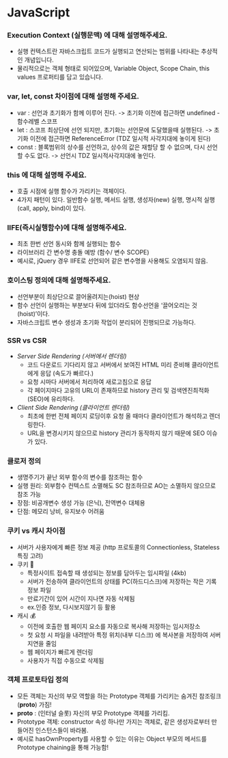# JavaScript  

### Execution Context (실행문맥) 에 대해 설명해주세요.
- 실행 컨텍스트란 자바스크립트 코드가 실행되고 연산되는 범위를 나타내는 추상적인 개념입니다.
- 물리적으로는 객체 형태로 되어있으며, Variable Object, Scope Chain, this values 프로퍼티를 담고 있습니다. 

### var, let, const 차이점에 대해 설명해 주세요. 
- var : 선언과 초기화가 함께 이루어 진다.
     -> 초기화 이전에 접근하면 undefined - 함수레벨 스코프
- let : 스코프 최상단에 선언 되지만, 초기화는 선언문에 도달했을때 실행된다.
     -> 초기화 이전에 접근하면 ReferenceError (TDZ 일시적 사각지대에 놓이게 된다)
- const : 블록범위의 상수를 선언하고, 상수의 값은 재할당 할 수 없으며, 다시 선언할 수도 없다.
     -> 선언시 TDZ 일시적사각지대에 놓인다.

### this 에 대해 설명해 주세요.
- 호출 시점에 실행 함수가 가리키는 객체이다.
- 4가지 패턴이 있다. 일반함수 실행, 메서드 실행, 생성자(new) 실행, 명시적 실행(call, apply, bind)이 있다. 


### IIFE(즉시실행함수)에 대해 설명해주세요. 
- 최초 한번 선언 동시와 함께 실행되는 함수<br>
- 라이브러리 간 변수명 충돌 예방 (함수/ 변수 SCOPE)<br>
- 예시로, jQuery 경우 IIFE로 선언되어 같은 변수명을 사용해도 오염되지 않음.

### 호이스팅 정의에 대해 설명해주세요. 
- 선언부분이 최상단으로 끌어올려지는(hoist) 현상<br>
- 함수 선언이 실행하는 부분보다 뒤에 있더라도 함수선언을 ‘끌어오리는 것(hoist)’이다.<br>
- 자바스크립트 변수 생성과 초기화 작업이 분리되어 진행되므로 가능하다.

### SSR vs CSR 
- <em>Server Side Rendering (서버에서 렌더링)</em><br>
     - 코드 다운로드 기다리지 않고 서버에서 보여진 HTML 미리 준비해 클라이언트에게 응답 (속도가 빠르다.)<br>
     - 요청 시마다 서버에서 처리하여 새로고침으로 응답<br>
     - 각 페이지마다 고유의 URL이 존재하므로 history 관리 및 검색엔진최적화(SEO)에 유리하다.<br>
- <em>Client Side Rendering (클라이언트 렌더링)</em><br>
     - 최초에 한번 전체 페이지 로딩이후 요청 올 때마다 클라이언트가 해석하고 렌더링한다.<br>
     - URL을 변경시키지 않으므로 history 관리가 동작하지 않기 때문에 SEO 이슈가 있다.

### 클로저 정의
- 생명주기가 끝난 외부 함수의 변수를 참조하는 함수
- 실행 원리: 외부함수 컨텍스트 소멸해도 SC 참조하므로 AO는 소멸하지 않으므로 참조 가능
- 장점: 비공개변수 생성 가능 (은닉), 전역변수 대체용
- 단점: 메모리 낭비, 유지보수 어려움

### 쿠키 vs 캐시 차이점
- 서버가 사용자에게 빠른 정보 제공 (http 프로토콜의 Connectionless, Stateless 특징 고려)
- 쿠키 🍪
     - 특정사이트 접속할 때 생성되는 정보를 담아두는 임시파일 (4kb)
     - 서버가 전송하여 클라이언트의 상태를 PC(하드디스크)에 저장하는 작은 기록 정보 파일
	- 만료기간이 있어 시간이 지나면 자동 삭제됨
	- ex.인증 정보, 다시보지않기 등 활용
- 캐시 💰
     - 이전에 호출한 웹 페이지 요소를 자동으로 복사해 저장하는 임시저장소
     - 첫 요청 시 파일을 내려받아 특정 위치(내부 디스크) 에 복사본을 저장하여 서버 지연을 줄임
     - 웹 페이지가 빠르게 렌더링
     - 사용자가 직접 수동으로 삭제됨

### 객체 프로토타입 정의
- 모든 객체는 자신의 부모 역할을 하는 Prototype 객체를 가리키는 숨겨진 참조링크(__proto__) 가짐!
- __proto__ : (인터널 슬롯) 자신의 부모 Prototype 객체를 가리킴.
- Prototype 객체: constructor 속성 하나만 가지는 객체로, 같은 생성자로부터 만들어진 인스턴스들이 바라봄.
- 예시로 hasOwnProperty를 사용할 수 있는 이유는 Object 부모의 메서드를 Prototype chaining을 통해 가능함!

